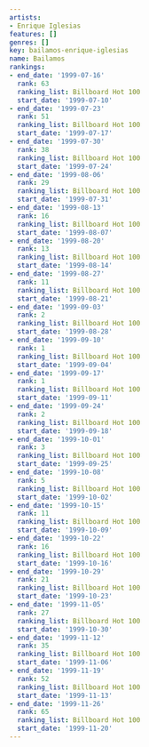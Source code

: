 ```yaml
---
artists:
- Enrique Iglesias
features: []
genres: []
key: bailamos-enrique-iglesias
name: Bailamos
rankings:
- end_date: '1999-07-16'
  rank: 63
  ranking_list: Billboard Hot 100
  start_date: '1999-07-10'
- end_date: '1999-07-23'
  rank: 51
  ranking_list: Billboard Hot 100
  start_date: '1999-07-17'
- end_date: '1999-07-30'
  rank: 38
  ranking_list: Billboard Hot 100
  start_date: '1999-07-24'
- end_date: '1999-08-06'
  rank: 29
  ranking_list: Billboard Hot 100
  start_date: '1999-07-31'
- end_date: '1999-08-13'
  rank: 16
  ranking_list: Billboard Hot 100
  start_date: '1999-08-07'
- end_date: '1999-08-20'
  rank: 13
  ranking_list: Billboard Hot 100
  start_date: '1999-08-14'
- end_date: '1999-08-27'
  rank: 11
  ranking_list: Billboard Hot 100
  start_date: '1999-08-21'
- end_date: '1999-09-03'
  rank: 2
  ranking_list: Billboard Hot 100
  start_date: '1999-08-28'
- end_date: '1999-09-10'
  rank: 1
  ranking_list: Billboard Hot 100
  start_date: '1999-09-04'
- end_date: '1999-09-17'
  rank: 1
  ranking_list: Billboard Hot 100
  start_date: '1999-09-11'
- end_date: '1999-09-24'
  rank: 2
  ranking_list: Billboard Hot 100
  start_date: '1999-09-18'
- end_date: '1999-10-01'
  rank: 3
  ranking_list: Billboard Hot 100
  start_date: '1999-09-25'
- end_date: '1999-10-08'
  rank: 5
  ranking_list: Billboard Hot 100
  start_date: '1999-10-02'
- end_date: '1999-10-15'
  rank: 11
  ranking_list: Billboard Hot 100
  start_date: '1999-10-09'
- end_date: '1999-10-22'
  rank: 16
  ranking_list: Billboard Hot 100
  start_date: '1999-10-16'
- end_date: '1999-10-29'
  rank: 21
  ranking_list: Billboard Hot 100
  start_date: '1999-10-23'
- end_date: '1999-11-05'
  rank: 27
  ranking_list: Billboard Hot 100
  start_date: '1999-10-30'
- end_date: '1999-11-12'
  rank: 35
  ranking_list: Billboard Hot 100
  start_date: '1999-11-06'
- end_date: '1999-11-19'
  rank: 52
  ranking_list: Billboard Hot 100
  start_date: '1999-11-13'
- end_date: '1999-11-26'
  rank: 65
  ranking_list: Billboard Hot 100
  start_date: '1999-11-20'
---
```

